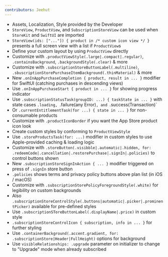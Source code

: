 ```yaml
---
contributors: Jeehut
---
```


- Assets, Localization, Style provided by the Developer
- `StoreView`, `ProductView`, and `SubscriptionStoreView` can be used when `StoreKit` and `SwiftUI` are imported
- `StoreView(ids: ["..."]) { product in /* custom icon view */ }` presents a full screen view with a list if `ProductView`s
- Define your custom layout by using `ProductView` directly
- Customize with `.productViewStyle(.large|.compact|.regular)`, `.containsBackground`, `.backgroundStyle(.clear)` & more
- Customize with `.subscriptionStoreButtonLabel(.multiline)`, `.sbuscriptionStorePurchaseItemBackground(.thinMaterial)` & more
- New `.onInAppPurchaseCompletion { product, result in ... }` modifier for SwiftUI (catching purchases in descending views)
- Use `.onInAppPurchaseStart { product in ... }` for showing progress indicator
- Use `.subscriptionStatusTask(groupID: ...) { taskState in ... }` with state cases `.loading, `.failure(any Error)`, and `.success(Transaction)`
- Or `.currentEntitlementTask(for ...) { state in ... }` for non-consumable products
- Customize with `.productIconBorder` if you want the App Store product icon look
- Create custom styles by conforming to `ProductViewStyle`
- Use `.storeProductsTask(for: ...)` modifier in custom styles to use Apple-provided caching & loading logic
- Customize with `.storeButton(.visibble|.automatic|.hidden, for: .redeemCode|.cancellation|.restorePurchase|.signIn|.policies)` to control buttons shown
- New `.subscriptionStoreSignInAction { ... }` modifier triggered on press of `.signIn` store button
- `.policies` shows terms and privacy policy buttons above plan list (in iOS / macOS)
- Customize with `.subscriptionStorePolicyForegroundStyle(.white)` for legibility on custom backgrounds
- Also `.subscriptionStoreControlStyle(.buttons|automatic|.picker|.prominentPicker)` available for pre-defined styles
- Use `.subscriptionSToreButtonLabel(.displayName|.price)` in custom style
- `.subscriptionStoreControlIcon { subscription, info in ... }` for further styling
- Use `.containerBackground(.accent.gradient, for: .subscriptionStore|Header|FullHeight)` options for background
- Use `visibleRelationships: .upgrade` parameter on initializer to change to "Upgrade" mode when already subscribed
